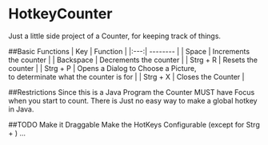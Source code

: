 # HotkeyCounter
Just a little side project of a Counter, for keeping track of things.

##Basic Functions
| Key | Function |
|:---:| -------- |
| Space | Increments the counter |
| Backspace | Decrements the counter |
| Strg + R | Resets the counter |
| Strg + P | Opens a Dialog to Choose a Picture, <br>to determinate what the counter is for |
| Strg + X | Closes the Counter |

##Restrictions
Since this is a Java Program the Counter MUST have Focus when you start to count. 
There is Just no easy way to make a global hotkey in Java.

##TODO
    Make it Draggable
    Make the HotKeys Configurable (except for Strg + <any key>)
    ...
